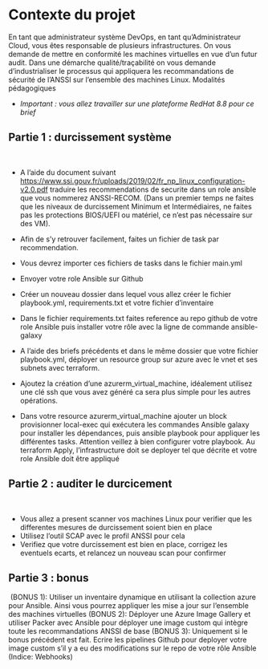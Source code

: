 # **Contexte du projet**

En tant que administrateur système DevOps, en tant qu’Administrateur Cloud, vous êtes responsable de plusieurs infrastructures. On vous demande de mettre en conformité les machines virtuelles en vue d’un futur audit. Dans une démarche qualité/traçabilité on vous demande d’industrialiser le processus qui appliquera les recommandations de sécurité de l’ANSSI sur l’ensemble des machines Linux.
Modalités pédagogiques

- *Important : vous allez travailler sur une plateforme RedHat 8.8 pour ce brief*
​
## **Partie 1 : durcissement système**
​
- A l’aide du document suivant https://www.ssi.gouv.fr/uploads/2019/02/fr_np_linux_configuration-v2.0.pdf traduire les recommendations de securite dans un role ansible que vous nommerez ANSSI-RECOM. (Dans un premier temps ne faites que les niveaux de durcissement Minimum et Intermédiaires, ne faites pas les protections BIOS/UEFI ou matériel, ce n’est pas nécessaire sur des VM).

- Afin de s’y retrouver facilement, faites un fichier de task par recommendation.

- Vous devrez importer ces fichiers de tasks dans le fichier main.yml

- Envoyer votre role Ansible sur Github

- Créer un nouveau dossier dans lequel vous allez créer le fichier playbook.yml, requirements.txt et votre fichier d’inventaire

- Dans le fichier requirements.txt faites reference au repo github de votre role Ansible puis installer votre rôle avec la ligne de commande ansible-galaxy

- A l’aide des briefs précédents et dans le même dossier que votre fichier playbook.yml, déployer un resource group sur azure avec le vnet et ses subnets avec terraform.
- Ajoutez la création d’une azurerm_virtual_machine, idéalement utilisez une clé ssh que vous avez généré ca sera plus simple pour les autres opérations.
- Dans votre resource azurerm_virtual_machine ajouter un block provisionner local-exec qui exécutera les commandes Ansible galaxy pour installer les dépendances, puis ansible playbook pour appliquer les différentes tasks. Attention veillez à bien configurer votre playbook.
Au terraform Apply, l’infrastructure doit se deployer tel que décrite et votre role Ansible doit être appliqué
​
## **Partie 2 : auditer le durcicement**
​
- Vous allez a present scanner vos machines Linux pour verifier que les differentes mesures de durcissement soient bien en place
- Utilisez l’outil SCAP avec le profil ANSSI pour cela
- Verifiez que votre durcissement est bien en place, corrigez les eventuels ecarts, et relancez un nouveau scan pour confirmer
​
## **Partie 3 : bonus**
​
(BONUS 1): Utiliser un inventaire dynamique en utilisant la collection azure pour Ansible. Ainsi vous pourrez appliquer les mise a jour sur l’ensemble des machines virtuelles
(BONUS 2): Déployer une Azure Image Gallery et utiliser Packer avec Ansible pour déployer une image custom qui intègre toute les recommandations ANSSI de base
(BONUS 3): Uniquement si le bonus précédent est fait. Ecrire les pipelines Github pour deployer votre image custom s’il y a eu des modifications sur le repo de votre rôle Ansible (Indice: Webhooks)
